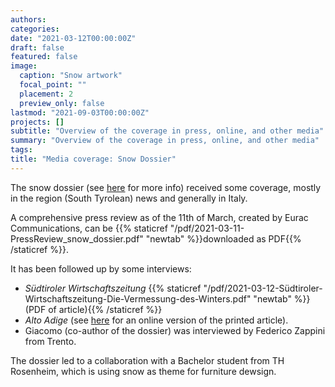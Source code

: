 ```yaml
---
authors:
categories:
date: "2021-03-12T00:00:00Z"
draft: false
featured: false
image:
  caption: "Snow artwork"
  focal_point: ""
  placement: 2
  preview_only: false
lastmod: "2021-09-03T00:00:00Z"
projects: []
subtitle: "Overview of the coverage in press, online, and other media"
summary: "Overview of the coverage in press, online, and other media"
tags:
title: "Media coverage: Snow Dossier"
---
```


The snow dossier (see [here](/communication/media-coverage-snow-dossier) for more info) received some coverage, mostly in the region (South Tyrolean) news and generally in Italy. 

A comprehensive press review as of the 11th of March, created by Eurac Communications, can be {{% staticref "/pdf/2021-03-11-PressReview_snow_dossier.pdf" "newtab" %}}downloaded as PDF{{% /staticref %}}.

It has been followed up by some interviews:

- *Südtiroler Wirtschaftszeitung* {{% staticref "/pdf/2021-03-12-Südtiroler-Wirtschaftszeitung-Die-Vermessung-des-Winters.pdf" "newtab" %}}(PDF of article){{% /staticref %}}
- *Alto Adige* (see [here](https://www.eurac.edu/it/magazine/michael-matiu-cambiamenti-climatici-neve) for an online version of the printed article).
- Giacomo (co-author of the dossier) was interviewed by Federico Zappini from Trento.


The dossier led to a collaboration with a Bachelor student from TH Rosenheim, which is using snow as theme for furniture dewsign.


